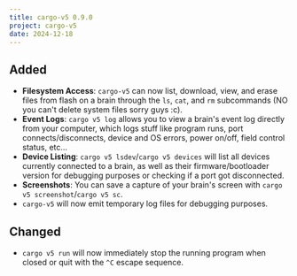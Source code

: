 ```yaml
---
title: cargo-v5 0.9.0
project: cargo-v5
date: 2024-12-18
---
```


## Added

- **Filesystem Access**: `cargo-v5` can now list, download, view, and erase files from flash on a brain through the `ls`, `cat`, and `rm` subcommands (NO you can't delete system files sorry guys :c).
- **Event Logs**: `cargo v5 log` allows you to view a brain's event log directly from your computer, which logs stuff like program runs, port connects/disconnects, device and OS errors, power on/off, field control status, etc...
- **Device Listing**: `cargo v5 lsdev`/`cargo v5 devices` will list all devices currently connected to a brain, as well as their firmware/bootloader version for debugging purposes or checking if a port got disconnected.
- **Screenshots**: You can save a capture of your brain's screen with `cargo v5 screenshot`/`cargo v5 sc`.
- `cargo-v5` will now emit temporary log files for debugging purposes.

## Changed

- `cargo v5 run` will now immediately stop the running program when closed or quit with the `^C` escape sequence.
